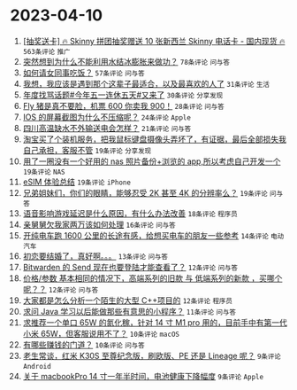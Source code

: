 # 2023-04-10

1. [[抽奖送卡] 🔥 Skinny 拼团抽奖赠送 10 张新西兰 Skinny 电话卡 - 国内现货 🔥](https://www.v2ex.com/t/931105) `563条评论` `推广`
1. [突然想到为什么不能利用水结冰膨胀来做功？](https://www.v2ex.com/t/931113) `78条评论` `问与答`
1. [如何请女同事吃饭？](https://www.v2ex.com/t/931139) `57条评论` `问与答`
1. [我想，我应该是遇到那个这辈子最适合，以及最喜欢的人了](https://www.v2ex.com/t/931197) `31条评论` `生活`
1. [年度找骂话题#今年五一连休五天#又来了](https://www.v2ex.com/t/931154) `30条评论` `分享发现`
1. [Fly 猪是真不要脸，机票 600 你卖我 900！](https://www.v2ex.com/t/931159) `28条评论` `问与答`
1. [IOS 的屏幕截图为什么不压缩呢？](https://www.v2ex.com/t/931120) `24条评论` `Apple`
1. [四川高温缺水不外输送电会怎样？](https://www.v2ex.com/t/931175) `21条评论` `问与答`
1. [淘宝买了个装机服务，把我鼠标键盘摄像头弄坏了，有证据，最后全部损失我自己承担，客服不管](https://www.v2ex.com/t/931204) `19条评论` `分享发现`
1. [用了一圈没有一个好用的 nas 照片备份+浏览的 app,所以考虑自己开发一个](https://www.v2ex.com/t/931198) `19条评论` `NAS`
1. [eSIM 体验总结](https://www.v2ex.com/t/931149) `19条评论` `iPhone`
1. [兄弟姐妹们，你们的眼睛，能够忍受 2K 甚至 4K 的分辨率么？](https://www.v2ex.com/t/931108) `19条评论` `问与答`
1. [语音影响游戏延迟是什么原因，有什么办法改善](https://www.v2ex.com/t/931164) `18条评论` `程序员`
1. [亲舅舅欠我家两万该如何处理](https://www.v2ex.com/t/931200) `16条评论` `问与答`
1. [开纯电车跑 1600 公里的长途有感，给想买电车的朋友一些参考](https://www.v2ex.com/t/931172) `14条评论` `电动汽车`
1. [初恋要结婚了，真好啊。。。](https://www.v2ex.com/t/931217) `13条评论` `问与答`
1. [Bitwarden 的 Send 现在也要登陆才能查看了？](https://www.v2ex.com/t/931205) `12条评论` `问与答`
1. [价格/参数 基本相同的情况下，高端系列的旧款 与 低端系列的新款 ，买哪个呢？？](https://www.v2ex.com/t/931115) `12条评论` `问与答`
1. [大家都是怎么分析一个陌生的大型 C++项目的](https://www.v2ex.com/t/931104) `12条评论` `程序员`
1. [求问 Java 学习以后能做那些有意思的小程序？](https://www.v2ex.com/t/931131) `11条评论` `问与答`
1. [求推荐一个单口 65W 的氮化稼，针对 14 寸 M1 pro 用的，目前手中有第一代小米 65W，但客服说用不了？](https://www.v2ex.com/t/931185) `10条评论` `macOS`
1. [有哪些赚钱的门道？](https://www.v2ex.com/t/931170) `10条评论` `问与答`
1. [老生常谈，红米 K30S 至尊纪念版，刷欧版、PE 还是 Lineage 呢？](https://www.v2ex.com/t/931191) `9条评论` `Android`
1. [关于 macbookPro 14 寸一年半时间，电池健康下降幅度](https://www.v2ex.com/t/931174) `9条评论` `Apple`
